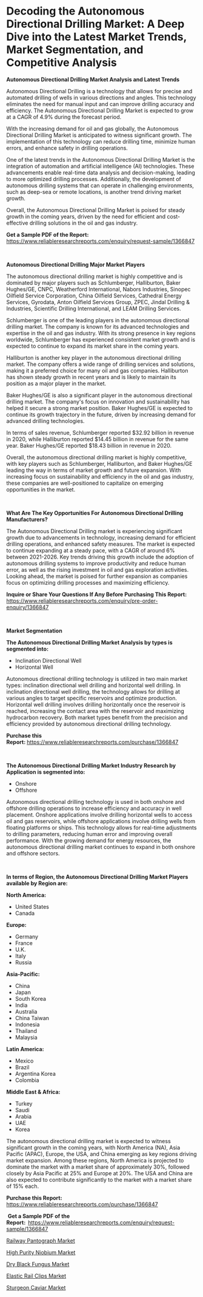 <p><h1>Decoding the Autonomous Directional Drilling Market: A Deep Dive into the Latest Market Trends, Market Segmentation, and Competitive Analysis</h1></p><p><strong>Autonomous Directional Drilling Market Analysis and Latest Trends</strong></p>
<p><p>Autonomous Directional Drilling is a technology that allows for precise and automated drilling of wells in various directions and angles. This technology eliminates the need for manual input and can improve drilling accuracy and efficiency. The Autonomous Directional Drilling Market is expected to grow at a CAGR of 4.9% during the forecast period. </p><p>With the increasing demand for oil and gas globally, the Autonomous Directional Drilling Market is anticipated to witness significant growth. The implementation of this technology can reduce drilling time, minimize human errors, and enhance safety in drilling operations. </p><p>One of the latest trends in the Autonomous Directional Drilling Market is the integration of automation and artificial intelligence (AI) technologies. These advancements enable real-time data analysis and decision-making, leading to more optimized drilling processes. Additionally, the development of autonomous drilling systems that can operate in challenging environments, such as deep-sea or remote locations, is another trend driving market growth.</p><p>Overall, the Autonomous Directional Drilling Market is poised for steady growth in the coming years, driven by the need for efficient and cost-effective drilling solutions in the oil and gas industry.</p></p>
<p><strong>Get a Sample PDF of the Report:&nbsp;</strong> <a href="https://www.reliableresearchreports.com/enquiry/request-sample/1366847">https://www.reliableresearchreports.com/enquiry/request-sample/1366847</a></p>
<p>&nbsp;</p>
<p><strong>Autonomous Directional Drilling Major Market Players</strong></p>
<p><p>The autonomous directional drilling market is highly competitive and is dominated by major players such as Schlumberger, Halliburton, Baker Hughes/GE, CNPC, Weatherford International, Nabors Industries, Sinopec Oilfield Service Corporation, China Oilfield Services, Cathedral Energy Services, Gyrodata, Anton Oilfield Services Group, ZPEC, Jindal Drilling & Industries, Scientific Drilling International, and LEAM Drilling Services.</p><p>Schlumberger is one of the leading players in the autonomous directional drilling market. The company is known for its advanced technologies and expertise in the oil and gas industry. With its strong presence in key regions worldwide, Schlumberger has experienced consistent market growth and is expected to continue to expand its market share in the coming years.</p><p>Halliburton is another key player in the autonomous directional drilling market. The company offers a wide range of drilling services and solutions, making it a preferred choice for many oil and gas companies. Halliburton has shown steady growth in recent years and is likely to maintain its position as a major player in the market.</p><p>Baker Hughes/GE is also a significant player in the autonomous directional drilling market. The company's focus on innovation and sustainability has helped it secure a strong market position. Baker Hughes/GE is expected to continue its growth trajectory in the future, driven by increasing demand for advanced drilling technologies.</p><p>In terms of sales revenue, Schlumberger reported $32.92 billion in revenue in 2020, while Halliburton reported $14.45 billion in revenue for the same year. Baker Hughes/GE reported $18.43 billion in revenue in 2020.</p><p>Overall, the autonomous directional drilling market is highly competitive, with key players such as Schlumberger, Halliburton, and Baker Hughes/GE leading the way in terms of market growth and future expansion. With increasing focus on sustainability and efficiency in the oil and gas industry, these companies are well-positioned to capitalize on emerging opportunities in the market.</p></p>
<p>&nbsp;</p>
<p><strong>What Are The Key Opportunities For Autonomous Directional Drilling Manufacturers?</strong></p>
<p><p>The Autonomous Directional Drilling market is experiencing significant growth due to advancements in technology, increasing demand for efficient drilling operations, and enhanced safety measures. The market is expected to continue expanding at a steady pace, with a CAGR of around 6% between 2021-2026. Key trends driving this growth include the adoption of autonomous drilling systems to improve productivity and reduce human error, as well as the rising investment in oil and gas exploration activities. Looking ahead, the market is poised for further expansion as companies focus on optimizing drilling processes and maximizing efficiency.</p></p>
<p><strong>Inquire or Share Your Questions If Any Before Purchasing This Report:</strong> <a href="https://www.reliableresearchreports.com/enquiry/pre-order-enquiry/1366847">https://www.reliableresearchreports.com/enquiry/pre-order-enquiry/1366847</a></p>
<p>&nbsp;</p>
<p><strong>Market Segmentation</strong></p>
<p><strong>The Autonomous Directional Drilling Market Analysis by types is segmented into:</strong></p>
<p><ul><li>Inclination Directional Well</li><li>Horizontal Well</li></ul></p>
<p><p>Autonomous directional drilling technology is utilized in two main market types: inclination directional well drilling and horizontal well drilling. In inclination directional well drilling, the technology allows for drilling at various angles to target specific reservoirs and optimize production. Horizontal well drilling involves drilling horizontally once the reservoir is reached, increasing the contact area with the reservoir and maximizing hydrocarbon recovery. Both market types benefit from the precision and efficiency provided by autonomous directional drilling technology.</p></p>
<p><strong>Purchase this Report:&nbsp;</strong><a href="https://www.reliableresearchreports.com/purchase/1366847">https://www.reliableresearchreports.com/purchase/1366847</a></p>
<p>&nbsp;</p>
<p><strong>The Autonomous Directional Drilling Market Industry Research by Application is segmented into:</strong></p>
<p><ul><li>Onshore</li><li>Offshore</li></ul></p>
<p><p>Autonomous directional drilling technology is used in both onshore and offshore drilling operations to increase efficiency and accuracy in well placement. Onshore applications involve drilling horizontal wells to access oil and gas reservoirs, while offshore applications involve drilling wells from floating platforms or ships. This technology allows for real-time adjustments to drilling parameters, reducing human error and improving overall performance. With the growing demand for energy resources, the autonomous directional drilling market continues to expand in both onshore and offshore sectors.</p></p>
<p>&nbsp;</p>
<p><strong>In terms of Region, the Autonomous Directional Drilling Market Players available by Region are:</strong></p>
<p>
    <p> <strong> North America: </strong>
        <ul>
            <li>United States</li>
            <li>Canada</li>
        </ul>
        </p> 
    <p> <strong> Europe: </strong>
        <ul>
            <li>Germany</li>
            <li>France</li>
            <li>U.K.</li>
            <li>Italy</li>
            <li>Russia</li>
        </ul>
        </p> 
    <p> <strong> Asia-Pacific: </strong>
        <ul>
            <li>China</li>
            <li>Japan</li>
            <li>South Korea</li>
            <li>India</li>
            <li>Australia</li>
            <li>China Taiwan</li>
            <li>Indonesia</li>
            <li>Thailand</li>
            <li>Malaysia</li>
        </ul>
        </p> 
    <p> <strong> Latin America: </strong>
        <ul>
            <li>Mexico</li>
            <li>Brazil</li>
            <li>Argentina Korea</li>
            <li>Colombia</li>
        </ul>
        </p> 
    <p> <strong> Middle East & Africa: </strong>
        <ul>
            <li>Turkey</li>
            <li>Saudi</li>
            <li>Arabia</li>
            <li>UAE</li>
            <li>Korea</li>
        </ul>
    </p>
    </p>
<p><p>The autonomous directional drilling market is expected to witness significant growth in the coming years, with North America (NA), Asia Pacific (APAC), Europe, the USA, and China emerging as key regions driving market expansion. Among these regions, North America is projected to dominate the market with a market share of approximately 30%, followed closely by Asia Pacific at 25% and Europe at 20%. The USA and China are also expected to contribute significantly to the market with a market share of 15% each.</p></p>
<p><strong>Purchase this Report: </strong><a href="https://www.reliableresearchreports.com/purchase/1366847">https://www.reliableresearchreports.com/purchase/1366847</a></p>
<p>&nbsp;<strong>Get a Sample PDF of the Report:&nbsp;&nbsp;</strong><a href="https://www.reliableresearchreports.com/enquiry/request-sample/1366847">https://www.reliableresearchreports.com/enquiry/request-sample/1366847</a></p>
<p><strong></strong></p>
<p><p><a href="https://github.com/bmorecock/Market-Research-Report-List-1/blob/main/railway-pantograph-market.md">Railway Pantograph Market</a></p><p><a href="https://github.com/Krish2023na/Market-Research-Report-List-3/blob/main/high-purity-niobium-market.md">High Purity Niobium Market</a></p><p><a href="https://github.com/Alonsoolds3wq1d81czn8rbol/Market-Research-Report-List-1/blob/main/dry-black-fungus-market.md">Dry Black Fungus Market</a></p><p><a href="https://github.com/jsmusil/Market-Research-Report-List-1/blob/main/elastic-rail-clips-market.md">Elastic Rail Clips Market</a></p><p><a href="https://github.com/RickHolmes3/Market-Research-Report-List-3/blob/main/sturgeon-caviar-market.md">Sturgeon Caviar Market</a></p></p>
